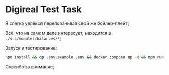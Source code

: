# Digireal Test Task

Я слегка увлёкся перелопачивая свой же бойлер-плейт; 

Всё, что на самом деле интересует, находится в ```./src/modules/balances/*```;

Запуск и тестирование:

```sh
npm install && cp .env.example .env && docker compose up -d && npm run db:up && npm run test
```

Спасибо за внимание; 
